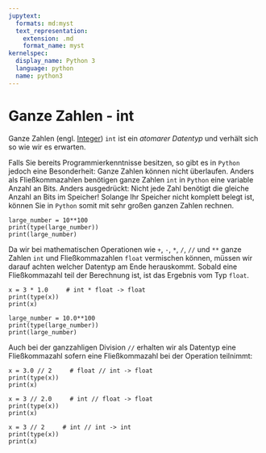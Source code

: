 ```yaml
---
jupytext:
  formats: md:myst
  text_representation:
    extension: .md
    format_name: myst
kernelspec:
  display_name: Python 3
  language: python
  name: python3
---
```


# Ganze Zahlen - int

Ganze Zahlen (engl. [Integer](https://docs.python.org/3/library/functions.html#int)) ``int`` ist ein *atomarer Datentyp* und verhält sich so wie wir es erwarten.

Falls Sie bereits Programmierkenntnisse besitzen, so gibt es in ``Python`` jedoch eine Besonderheit: Ganze Zahlen können nicht überlaufen.
Anders als Fließkommazahlen benötigen ganze Zahlen ``int`` in ``Python`` eine variable Anzahl an Bits.
Anders ausgedrückt: Nicht jede Zahl benötigt die gleiche Anzahl an Bits im Speicher!
Solange Ihr Speicher nicht komplett belegt ist, können Sie in ``Python`` somit mit sehr großen ganzen Zahlen rechnen.

```{code-cell} python3
large_number = 10**100
print(type(large_number))
print(large_number)
```

Da wir bei mathematischen Operationen wie ``+``, ``-``, ``*``, ``/``, ``//`` und ``**`` ganze Zahlen ``int`` und Fließkommazahlen ``float`` vermischen können, müssen wir darauf achten welcher Datentyp am Ende herauskommt.
Sobald eine Fließkommazahl teil der Berechnung ist, ist das Ergebnis vom Typ ``float``.

```{code-cell} python3
x = 3 * 1.0     # int * float -> float   
print(type(x))
print(x)
```

```{code-cell} python3
large_number = 10.0**100
print(type(large_number))
print(large_number)
```

Auch bei der ganzzahligen Division ``//`` erhalten wir als Datentyp eine Fließkommazahl sofern eine Fließkommazahl bei der Operation teilnimmt:

```{code-cell} python3
x = 3.0 // 2     # float // int -> float   
print(type(x))
print(x)
```

```{code-cell} python3
x = 3 // 2.0     # int // float -> float   
print(type(x))
print(x)
```

```{code-cell} python3
x = 3 // 2     # int // int -> int   
print(type(x))
print(x)
```
